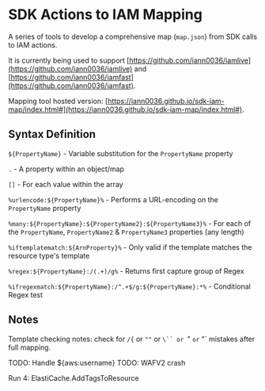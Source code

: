 # SDK Actions to IAM Mapping

A series of tools to develop a comprehensive map (`map.json`) from SDK calls to IAM actions.

It is currently being used to support [https://github.com/iann0036/iamlive](https://github.com/iann0036/iamlive) and [https://github.com/iann0036/iamfast](https://github.com/iann0036/iamfast).

Mapping tool hosted version: [https://iann0036.github.io/sdk-iam-map/index.html#](https://iann0036.github.io/sdk-iam-map/index.html#).

## Syntax Definition

`${PropertyName}` - Variable substitution for the `PropertyName` property

`.` - A property within an object/map

`[]` - For each value within the array

`%urlencode:${PropertyName}%` - Performs a URL-encoding on the `PropertyName` property

`%many:${PropertyName}:${PropertyName2}:${PropertyName3}%` - For each of the `PropertyName`, `PropertyName2` & `PropertyName3` properties (any length)

`%iftemplatematch:${ArnProperty}%` - Only valid if the template matches the resource type's template

`%regex:${PropertyName}:/(.+)/g%` - Returns first capture group of Regex

`%ifregexmatch:${PropertyName}:/^.+$/g:${PropertyName}:*%` - Conditional Regex test

## Notes

Template checking notes: check for `/{` or `""` or `\`` or `" ` or ` "` mistakes after full mapping.

TODO: Handle ${aws:username}
TODO: WAFV2 crash

Run 4: ElastiCache.AddTagsToResource

